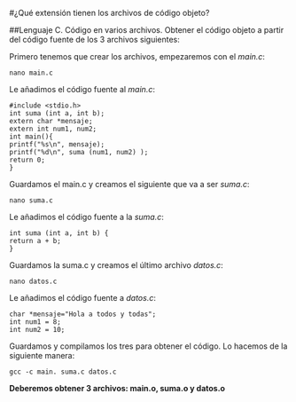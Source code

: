 #¿Qué extensión tienen los archivos de código objeto?

##Lenguaje C. Código en varios archivos. Obtener el código objeto a partir del código fuente de los 3 archivos siguientes:

Primero tenemos que crear los archivos, empezaremos con el *main.c*:
~~~~
nano main.c
~~~~
Le añadimos el código fuente al *main.c*:
~~~~
#include <stdio.h>
int suma (int a, int b);
extern char *mensaje;
extern int num1, num2;
int main(){
printf("%s\n", mensaje);
printf("%d\n", suma (num1, num2) );
return 0;
}
~~~~
Guardamos el main.c y creamos el siguiente que va a ser *suma.c*:
~~~~
nano suma.c
~~~~
Le añadimos el código fuente a la *suma.c*:
~~~~
int suma (int a, int b) {
return a + b;
}
~~~~
Guardamos la suma.c y creamos el último archivo *datos.c*:
~~~~
nano datos.c
~~~~
Le añadimos el código fuente a *datos.c*:
~~~~
char *mensaje="Hola a todos y todas";
int num1 = 8;
int num2 = 10;
~~~~
Guardamos y compilamos los tres para obtener el código.
Lo hacemos de la siguiente manera:
~~~~
gcc -c main. suma.c datos.c
~~~~
**Deberemos obtener 3 archivos: main.o, suma.o y datos.o**
